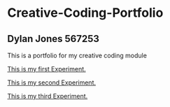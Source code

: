 # Creative-Coding-Portfolio
## Dylan Jones 567253

This is a portfolio for my creative coding module

[This is my first Experiment.](Project1.md)

[This is my second Experiment.](Project2.md)

[This is my third Experiment.](Project3.md)
